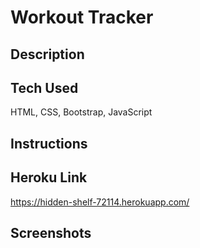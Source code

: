 # Workout Tracker

## Description

## Tech Used

HTML, CSS, Bootstrap, JavaScript

## Instructions

## Heroku Link

https://hidden-shelf-72114.herokuapp.com/

## Screenshots
